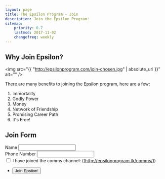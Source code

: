 ```yaml
---
layout: page
title: The Epsilon Program - Join
description: Join the Epsilon Program!
sitemap:
    priority: 0.7
    lastmod: 2017-11-02
    changefreq: weekly
---
```

## Why Join Epsilon?

<span align="center"><img src="{{ "http://epsilonprogram.com/join-chosen.jpg" | absolute_url }}" alt="" /></span>

There are many benefits to joining the Epsilon program, here are a few:
1. Immortality
2. Godly Power
3. Money
4. Network of Friendship
5. Promising Career Path
6. It's Free!

<h2>Join Form</h2>
   <form method="POST" action="https://formspree.io/{{site.email}}">
      <div class="field">
        <label for="name">Name</label>
        <input type="text" name="name" id="name" />
      </div>
      <div class="field">
        <label for="email">Phone Number</label>
        <input type="text" name="phone" id="phone" />
      </div>
      <!-- Break -->
      <div class="6u 12u$(small)">
          <input type="checkbox" id="demo-copy" name="demo-copy">
          <label for="demo-copy">I have joined the comms channel: ((<a href="https://discord.gg/a8FSa3v">http://epsilonprogram.tk/comms/</a>))</label>
      </div>    
      <ul class="actions">
        <li><input type="submit" value="Join Epsilon!" /></li>
      </ul>
    </form>
